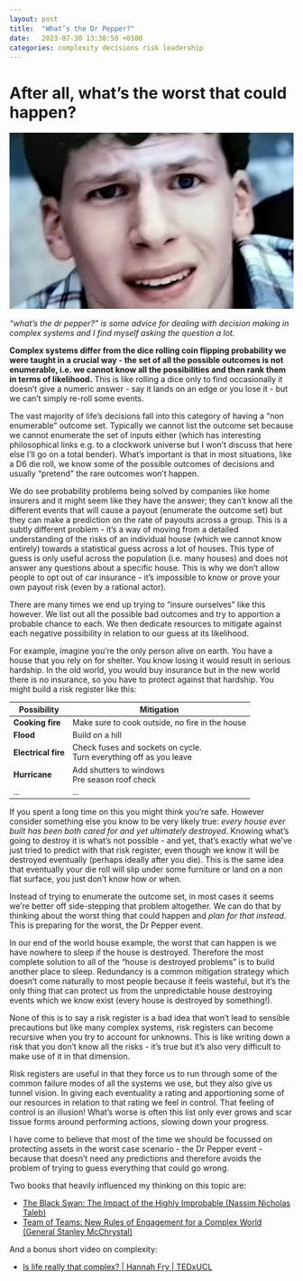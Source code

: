 ```yaml
---
layout: post
title:  "What’s the Dr Pepper?"
date:   2023-07-30 13:38:50 +0100
categories: complexity decisions risk leadership
---
```


# After all, what’s the worst that could happen?

![Dr Pepper advert image](/assets/img/posts/ohno.jpg)

*“what’s the dr pepper?” is some advice for dealing with decision making in complex systems and I find myself asking the question a lot.*

**Complex systems differ from the dice rolling coin flipping probability we were taught in a crucial way - the set of all the possible outcomes is not enumerable, i.e. we cannot know all the possibilities and then rank them in terms of likelihood.** This is like rolling a dice only to find occasionally it doesn’t give a numeric answer - say it lands on an edge or you lose it - but we can’t simply re-roll some events.
 
The vast majority of life’s decisions fall into this category of having a “non enumerable” outcome set. Typically we cannot list the outcome set because we cannot enumerate the set of inputs either (which has interesting philosophical links e.g. to a clockwork universe but I won’t discuss that here else I’ll go on a total bender). What’s important is that in most situations, like a D6 die roll, we know some of the possible outcomes of decisions and usually “pretend” the rare outcomes won’t happen. 
 
We do see probability problems being solved by companies like home insurers and it might seem like they have the answer; they can’t know all the different events that will cause a payout (enumerate the outcome set) but they can make a prediction on the rate of payouts across a group. This is a subtly different problem - it’s a way of moving from a detailed understanding of the risks of an individual house (which we cannot know entirely) towards a statistical guess across a lot of houses. This type of guess is only useful across the population (i.e. many houses) and does not answer any questions about a specific house. This is why we don’t allow people to opt out of car insurance - it’s impossible to know or prove your own payout risk (even by a rational actor). 

There are many times we end up trying to “insure ourselves” like this however. We list out all the possible bad outcomes and try to apportion a probable chance to each. We then dedicate resources to mitigate against each negative possibility in relation to our guess at its likelihood.

For example, imagine you’re the only person alive on earth. You have a house that you rely on for shelter. You know losing it would result in serious hardship. In the old world, you would buy insurance but in the new world there is no insurance, so you have to protect against that hardship. You might build a risk register like this:

| Possibility | Mitigation                                                  |
|-------------|-------------------------------------------------------------|
| **Cooking fire**  | Make sure to cook outside, no fire in the house     |
| **Flood** | Build on a hill
| **Electrical fire** | Check fuses and sockets on cycle. <br> Turn everything off as you leave | 
| **Hurricane** | Add shutters to windows <br> Pre season roof check |
| ...           | ... |

If you spent a long time on this you might think you’re safe. However consider something else you know to be very likely true: *every house ever built has been both cared for and yet ultimately destroyed*. Knowing what’s going to destroy it is what’s not possible - and yet, that’s exactly what we’ve just tried to predict with that risk register, even though we know it will be destroyed eventually (perhaps ideally after you die). This is the same idea that eventually your die roll will slip under some furniture or land on a non flat surface, you just don’t know how or when.

Instead of trying to enumerate the outcome set, in most cases it seems we’re better off side-stepping that problem altogether. We can do that by thinking about the worst thing that could happen and *plan for that instead*. This is preparing for the worst, the Dr Pepper event. 

In our end of the world house example, the worst that can happen is we have nowhere to sleep if the house is destroyed. Therefore the most complete solution to all of the “house is destroyed problems” is to build another place to sleep. Redundancy is a common mitigation strategy which doesn’t come naturally to most people because it feels wasteful, but it’s the only thing that can protect us from the unpredictable house destroying events which we know exist (every house is destroyed by something!).

None of this is to say a risk register is a bad idea that won’t lead to sensible precautions but like many complex systems, risk registers can become recursive when you try to account for unknowns. This is like writing down a risk that you don’t know all the risks - it’s true but it’s also very difficult to make use of it in that dimension.

Risk registers are useful in that they force us to run through some of the common failure modes of all the systems we use, but they also give us tunnel vision. In giving each eventuality a rating and apportioning some of our resources in relation to that rating we feel in control. That feeling of control is an illusion! What’s worse is often this list only ever grows and scar tissue forms around performing actions, slowing down your progress. 

I have come to believe that most of the time we should be focussed on protecting assets in the worst case scenario - the Dr Pepper event - because that doesn’t need any predictions and therefore avoids the problem of trying to guess everything that could go wrong. 

Two books that heavily influenced my thinking on this topic are:

* [The Black Swan: The Impact of the Highly Improbable (Nassim Nicholas Taleb)](https://www.amazon.co.uk/Black-Swan-Impact-Highly-Improbable/dp/0141034599)
* [Team of Teams: New Rules of Engagement for a Complex World (General Stanley McChrystal)](https://www.amazon.co.uk/Team-Teams-Rules-Engagement-Complex/dp/0241250838)

And a bonus short video on complexity:

* [Is life really that complex? | Hannah Fry | TEDxUCL](https://www.youtube.com/watch?v=LnQYJa9-aR0)
